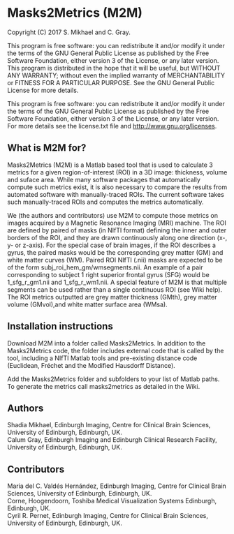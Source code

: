 # Masks2Metrics (M2M)

Copyright (C) 2017 S. Mikhael and C. Gray.

This program is free software: you can redistribute it and/or modify it under the terms of the GNU General Public License as published by the Free Software Foundation, either version 3 of the License, or any later version. This program is distributed in the hope that it will be useful, but WITHOUT ANY WARRANTY; without even the implied warranty of MERCHANTABILITY or FITNESS FOR A PARTICULAR PURPOSE.  See the GNU General Public License for more details.

This program is free software: you can redistribute it and/or modify it under the terms of the GNU General Public License as published by the Free Software Foundation, either version 3 of the License, or any later version. For more details see the license.txt file and <http://www.gnu.org/licenses>.

## What is M2M for?

Masks2Metrics (M2M) is a Matlab based tool that is used to calculate 3 metrics for a given region-of-interest (ROI) in a 3D image: thickness, volume and suface area. While many software packages that automatically compute such metrics exist, it is also necessary to compare the results from automated software with manually-traced ROIs. The current software takes such manually-traced ROIs and computes the metrics automatically.

We (the authors and contributors) use M2M to compute those metrics on images acquired by a Magnetic Resonance Imaging (MRI) machine. The ROI are defined by paired of masks (in NIfTI format) defining the inner and outer borders of the ROI, and they are drawn continuously along one direction (x-, y- or z-axis). For the special case of brain images, if the ROI describes a gyrus, the paired masks would be the corresponding grey matter (GM) and white matter curves (WM). Paired ROI NIfTI (.nii) masks are expected to be of the form subj_roi_hem_gm/wmsegments.nii. An example of a pair corresponding to subject 1 right superior frontal gyrus (SFG) would be 1_sfg_r_gm1.nii and 1_sfg_r_wm1.nii. A special feature of M2M is that multiple segments can be used rather than a single continuous ROI (see Wiki help). The ROI metrics outputted are grey matter thickness (GMth), grey matter volume (GMvol),and white matter surface area (WMsa).

## Installation instructions

Download M2M into a folder called Masks2Metrics. In addition to the Masks2Metrics code, the folder includes external code that is called by the tool, including a NIfTI Matlab tools and pre-existing distance code (Euclidean, Fréchet and the Modified Hausdorff Distance).

Add the Masks2Metrics folder and subfolders to your list of Matlab paths. To generate the metrics call masks2metrics as detailed in the Wiki.

## Authors
Shadia Mikhael, Edinburgh Imaging, Centre for Clinical Brain Sciences, University of Edinburgh, Edinburgh, UK.  
Calum Gray, Edinburgh Imaging and Edinburgh Clinical Research Facility, University of Edinburgh, Edinburgh, UK.  

## Contributors
Maria del C. Valdés Hernández, Edinburgh Imaging, Centre for Clinical Brain Sciences, University of Edinburgh, Edinburgh, UK.  
Corne, Hoogendoorn, Toshiba Medical Visualization Systems Edinburgh, Edinburgh, UK.  
Cyril R. Pernet, Edinburgh Imaging, Centre for Clinical Brain Sciences, University of Edinburgh, Edinburgh, UK.  



